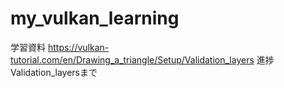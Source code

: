 # my_vulkan_learning
学習資料
https://vulkan-tutorial.com/en/Drawing_a_triangle/Setup/Validation_layers
進捗
Validation_layersまで

